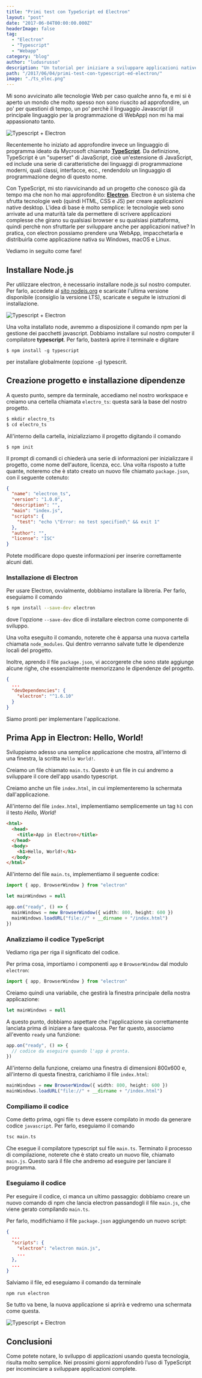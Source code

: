 ```yaml
---
title: "Primi test con TypeScript ed Electron"
layout: "post"
date: "2017-06-04T00:00:00.000Z"
headerImage: false
tag: 
  - "Electron"
  - "Typescript"
  - "Webapp"
category: "blog"
author: "ludusrusso"
description: "Un tutorial per iniziare a sviluppare applicazioni native desktop usando tecnologi Web ed il nuovo linguaggio di programmazione Typescript"
path: "/2017/06/04/primi-test-con-typescript-ed-electron/"
image: "./ts_elec.png"
---
```


Mi sono avvicinato alle tecnologie Web per caso qualche anno fa, e mi si è aperto un mondo che molto spesso non sono riuscito ad approfondire, un po' per questioni di tempo, un po' perchè il linguaggio Javascript (il principale linguaggio per la programmazione di WebApp) non mi ha mai appassionato tanto.

![Typescript + Electron](./ts_elec.png)

Recentemente ho iniziato ad approfondire invece un linguaggio di programma ideato da Mycrosoft chiamato [**TypeScript**](https://www.typescriptlang.org/). Da definizione, TypeScript è un "superset" di JavaScript, cioè un'estensione di JavaScript, ed include una serie di caratteristiche dei linguaggi di programmazione moderni, quali classi, interfacce, ecc., rendendolo un linguaggio di programmazione degno di questo nome.

Con TypeScript, mi sto riavvicinando ad un progetto che conosco già da tempo ma che non ho mai approfondito: [**Electron**](https://electron.atom.io/). Electron è un sistema che sfrutta tecnologie web (quindi HTML, CSS e JS) per creare applicazioni native desktop. L'idea di base è molto semplice: le tecnologie web sono arrivate ad una maturità tale da permettere di scrivere applicazioni complesse che girano su qualsiasi browser e su qualsiasi piattaforma, quindi perchè non sfruttarle per sviluppare anche per applicazioni native? In pratica, con electron possiamo prendere una WebApp, impacchetarla e distribuirla come applicazione nativa su Windows, macOS e Linux.

Vediamo in seguito come fare!

## Installare Node.js

Per utilizzare electron, è necessario installare node.js sul nostro computer. Per farlo, accedete al [sito nodejs.org](https://nodejs.org/it/) e scaricate l'ultima versione disponibile (consiglio la versione LTS), scaricate e seguite le istruzioni di installazione.

![Typescript + Electron](./node.png)

Una volta installato node, avremmo a disposizione il comando npm per la gestione dei pacchetti javascript. Dobbiamo installare sul nostro computer il compilatore **typescript**. Per farlo, basterà aprire il terminale e digitare

```
$ npm install -g typescript
```

per installare globalmente (opzione `-g`) typescrit.

## Creazione progetto e installazione dipendenze

A questo punto, sempre da terminale, accediamo nel nostro workspace e creiamo una certella chiamata `electro_ts`: questa sarà la base del nostro progetto.

```bash
$ mkdir electro_ts
$ cd electro_ts
```

All'interno della cartella, inizializziamo il progetto digitando il comando

```
$ npm init
```

Il prompt di comandi ci chiederà una serie di informazioni per inizializzare il progetto, come nome dell'autore, licenza, ecc. Una volta risposto a tutte quante, noteremo che è stato creato un nuovo file chiamato `package.json`, con il seguente cotenuto:

```json
{
  "name": "electron_ts",
  "version": "1.0.0",
  "description": "",
  "main": "index.js",
  "scripts": {
    "test": "echo \"Error: no test specified\" && exit 1"
  },
  "author": "",
  "license": "ISC"
}
```

Potete modificare dopo queste informazioni per inserire correttamente alcuni dati.

### Installazione di Electron

Per usare Electron, ovvialmente, dobbiamo installare la libreria. Per farlo, eseguiamo il comando

```bash
$ npm install --save-dev electron
```

dove l'opzione `--save-dev` dice di installare electron come componente di sviluppo.

Una volta eseguito il comando, noterete che è apparsa una nuova cartella chiamata `node_modules`. Qui dentro verranno salvate tutte le dipendenze locali del progetto.

Inoltre, aprendo il file `package.json`, vi accorgerete che sono state aggiunge alcune righe, che essenzialmente memorizzano le dipendenze del progetto.

```json
{
  ...
  "devDependencies": {
    "electron": "^1.6.10"
  }
}
```

Siamo pronti per implementare l'applicazione.

## Prima App in Electron: Hello, World!

Sviluppiamo adesso una semplice applicazione che mostra, all'interno di una finestra, la scritta `Hello World!`.

Creiamo un file chiamato `main.ts`. Questo è un file in cui andremo a sviluppare il core dell'app usando typescript.

Creiamo anche un file `index.html`, in cui implementeremo la schermata dall'applicazione.

All'interno del file `index.html`, implementiamo semplicemente un tag `h1` con il testo _Hello, World!_

```html
<html>
  <head>
    <title>App in Electron</title>
  </head>
  <body>
    <h1>Hello, World!</h1>
  </body>
</html>
```

All'interno del file `main.ts`, implementiamo il seguente codice:

```typescript
import { app, BrowserWindow } from "electron"

let mainWindows = null

app.on("ready", () => {
  mainWindows = new BrowserWindow({ width: 800, height: 600 })
  mainWindows.loadURL("file://" + __dirname + "/index.html")
})
```

### Analizziamo il codice TypeScript

Vediamo riga per riga il significato del codice.

Per prima cosa, importiamo i componenti `app` e `BrowserWindow` dal modulo `electron`:

```typescript
import { app, BrowserWindow } from "electron"
```

Creiamo quindi una variabile, che gestirà la finestra principale della nostra applicazione:

```typescript
let mainWindows = null
```

A questo punto, dobbiamo aspettare che l'applicazione sia correttamente lanciata prima di iniziare a fare qualcosa. Per far questo, associamo all'evento `ready` una funzione:

```typescript
app.on("ready", () => {
  // codice da eseguire quando l'app è pronta.
})
```

All'interno della funzione, creiamo una finestra di dimensioni $800x600$ e, all'interno di questa finestra, carichiamo il file `index.html`:

```typescript
mainWindows = new BrowserWindow({ width: 800, height: 600 })
mainWindows.loadURL("file://" + __dirname + "/index.html")
```

### Compiliamo il codice

Come detto prima, ogni file `ts` deve essere compilato in modo da generare codice `javascript`. Per farlo, eseguiamo il comando

```bash
tsc main.ts
```

Che esegue il compilatore typescript sul file `main.ts`. Terminato il processo di compilazione, noterete che è stato creato un nuovo file, chiamato `main.js`. Questo sarà il file che andremo ad eseguire per lanciare il programma.

### Eseguiamo il codice

Per eseguire il codice, ci manca un ultimo passaggio: dobbiamo creare un nuovo comando di npm che lancia electron passandogli il file `main.js`, che viene gerato compilando `main.ts`.

Per farlo, modifichiamo il file `package.json` aggiungendo un nuovo script:

```json
{
  ...
  "scripts": {
    "electron": "electron main.js",
    ...
  },
  ...
}
```

Salviamo il file, ed eseguiamo il comando da terminale

```bash
npm run electron
```

Se tutto va bene, la nuova applicazione si aprirà e vedremo una schermata come questa.

![Typescript + Electron](./app.png)

## Conclusioni

Come potete notare, lo sviluppo di applicazioni usando questa tecnologia, risulta molto semplice.
Nei prossimi giorni approfondirò l’uso di TypeScript per incominciare a sviluppare applicazioni complete.
